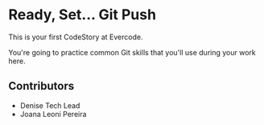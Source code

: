 
# Ready, Set... Git Push

This is your first CodeStory at Evercode.

You're going to practice common Git skills that you'll use during your work here.

## Contributors

- Denise Tech Lead
- Joana Leoni Pereira
